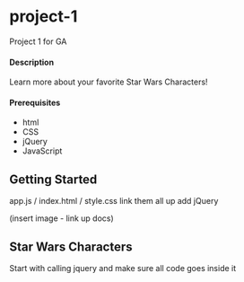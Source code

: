 # project-1
Project 1 for GA

#### Description
Learn more about your favorite Star Wars Characters!

#### Prerequisites

- html
- CSS
- jQuery
- JavaScript

## Getting Started
app.js / index.html / style.css
link them all up
add jQuery

(insert image - link up docs)

## Star Wars Characters
Start with calling jquery and make sure all code goes inside it
